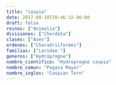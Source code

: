 ```yaml
---
title: "caspia"
date: 2017-08-18T20:46:32-06:00
draft: false
reinos: ["Animalia"]
divisiones: ["Chordata"]
clases: ["Aves"]
ordenes: ["Charadriiformes"]
familias: ["Laridae "]
generos: ["Hydroprogne"]
nombre_cientifico: "Hydroprogne caspia"
nombre_comun: "Pagaza Mayor"
nombre_ingles: "Caspian Tern"
---
```

